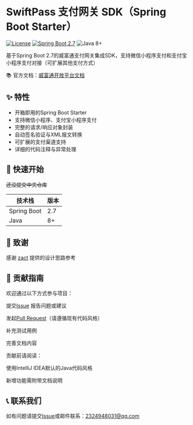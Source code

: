 # SwiftPass 支付网关 SDK（Spring Boot Starter）

[![License](https://img.shields.io/badge/license-MIT-blue.svg)](LICENSE)
[![Spring Boot 2.7](https://img.shields.io/badge/Spring%20Boot-2.7-brightgreen)](https://spring.io/projects/spring-boot)
![Java 8+](https://img.shields.io/badge/Java-8%2B-orange)

基于Spring Boot 2.7的威富通支付网关集成SDK，支持微信小程序支付和支付宝小程序支付对接（可扩展其他支付方式）

📚 官方文档：[威富通开放平台文档](https://open.swiftpass.cn/openapi)

## ✨ 特性

- 开箱即用的Spring Boot Starter
- 支持微信小程序、支付宝小程序支付
- 完整的请求/响应对象封装
- 自动签名验证与XML报文转换
- 可扩展的支付渠道支持
- 详细的代码注释与异常处理

## 🚀 快速开始
~~还没提交中央仓库~~

| 技术栈       | 版本                  |
|-------------|----------------------|
| Spring Boot | 2.7                  |
| Java        | 8+                   |

## 🙏 致谢
感谢 [zact](https://github.com/zacat/swiftpass-sdk) 提供的设计思路参考

## 🤝 贡献指南
欢迎通过以下方式参与项目：

提交[Issue](https://github.com/fakerUZI/swiftPassSpringStarter/issues) 报告问题或建议

发起[Pull Request](https://github.com/fakerUZI/swiftPassSpringStarter/pulls)（请遵循现有代码风格）

补充测试用例

完善文档内容

贡献前请阅读：

使用IntelliJ IDEA默认的Java代码风格

新增功能需附带文档说明

## 📞 联系我们
如有问题请提交[Issue](https://github.com/fakerUZI/swiftPassSpringStarter/issues)或邮件联系：2324948031@qq.com
